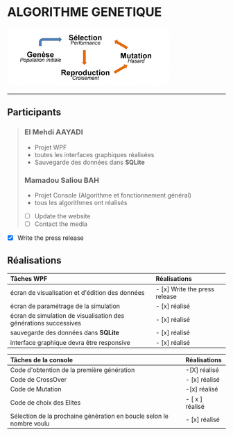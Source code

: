 # ALGORITHME GENETIQUE

![Algo génétique!](genetique.png "Algo génétique!")
***

## Participants

> ### El Mehdi AAYADI
> - Projet WPF
> - toutes les interfaces graphiques réalisées
> - Sauvegarde des données dans **SQLite**
>
> ### Mamadou Saliou BAH
> - Projet Console (Algorithme et fonctionnement général)
> - tous les algorithmes ont réalisés
> - [ ] Update the website
> - [ ] Contact the media
- [x] Write the press release

## Réalisations

| Tâches WPF                                                            | Réalisations   |
| :---                                                                  | :---           |
| écran de visualisation et d'édition des données                       | - [x] Write the press release  |
| écran de paramétrage de la simulation                                 | - [x] réalisé  |
| écran de simulation de visualisation des générations successives      | - [x] réalisé  |
| sauvegarde des données dans **SQLite**                                | - [x] réalisé  |
| interface graphique devra être responsive                             | - [x] réalisé  |


| Tâches de la console                                                  | Réalisations    |
| :---                                                                  | :---            |
| Code d'obtention de la première génération                            | -[X] réalisé    |
| Code de CrossOver                                                     | - [x] réalisé   |
| Code de Mutation                                                      |   -[x] réalisé  |
| Code de choix des Elites                                              | - [ x ] réalisé |
| Sélection de la prochaine génération en boucle selon le nombre voulu  | - [x] réalisé   |